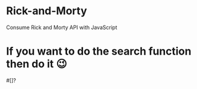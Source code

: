# Rick-and-Morty
Consume Rick and Morty API with JavaScript 
# If you want to do the search function then do it 😉
#[]?
